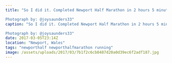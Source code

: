 ```yaml
---
title: "So I did it. Completed Newport Half Marathon in 2 hours 5 minutes 28 seconds. A first for me, the wind was horrible, thankfully the rain held off until I finished, but my feet felt good. Not quite the sub two hours I wanted but it gives me a target to beat next time.   

Photograph by: @joysaunders33"
caption: "So I did it. Completed Newport Half Marathon in 2 hours 5 minutes 28 seconds. A first for me, the wind was horrible, thankfully the rain held off until I finished, but my feet felt good. Not quite the sub two hours I wanted but it gives me a target to beat next time.   

Photograph by: @joysaunders33"
date: 2017-03-05T23:14Z
location: "Newport, Wales"
tags: "newporthalf newporthalfmarathon running"
image: /assets/uploads/2017/03/7b1f2c6cb0487d20a0d39ec6f2adf187.jpg
---
```

